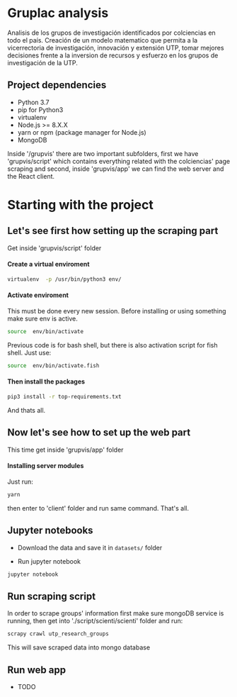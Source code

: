 # Gruplac analysis 
Analisis de los grupos de investigación identificados por colciencias en todo el país.
Creación de un modelo matematico que permita a la vicerrectoria de 
investigación, innovación y extensión UTP, tomar mejores decisiones frente a la 
inversion de recursos y esfuerzo en los grupos de investigación de la UTP.


## Project dependencies

 * Python 3.7
 * pip for Python3
 * virtualenv
 * Node.js >= 8.X.X
 * yarn or npm (package manager for Node.js)
 * MongoDB

Inside '/grupvis' there are two important subfolders, first we have 'grupvis/script' 
which contains everything related with the colciencias' page scraping and second,
inside 'grupvis/app' we can find the web server and the React client.

# Starting with the project

## Let's see first how setting up the scraping part
Get inside 'grupvis/script' folder

#### Create a virtual enviroment

```bash
virtualenv  -p /usr/bin/python3 env/
```

#### Activate enviroment

This must be done every new session. Before installing or using something make 
sure env is active.

```bash
source  env/bin/activate
```

Previous code is for bash shell, but there is also activation script for 
fish shell. Just use:

```bash
source  env/bin/activate.fish
```

#### Then install the packages
```bash
pip3 install -r top-requirements.txt
```

And thats all.

## Now let's see how to set up the web part
This time get inside 'grupvis/app' folder

#### Installing server modules
Just run:

```bash
yarn
```
then enter to 'client' folder and run same command. That's all.


## Jupyter notebooks

* Download the data and save it in `datasets/` folder

* Run jupyter notebook

```bash
jupyter notebook
```

## Run scraping script

In order to scrape groups' information first make sure mongoDB service is 
running, then get into './script/scienti/scienti' folder and run:

```bash
scrapy crawl utp_research_groups
```

This will save scraped data into mongo database

## Run web app

+ TODO